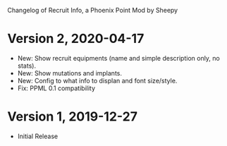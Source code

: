 Changelog of Recruit Info, a Phoenix Point Mod by Sheepy

# Version 2, 2020-04-17

* New: Show recruit equipments (name and simple description only, no stats).
* New: Show mutations and implants.
* New: Config to what info to displan and font size/style.
* Fix: PPML 0.1 compatibility

# Version 1, 2019-12-27

* Initial Release